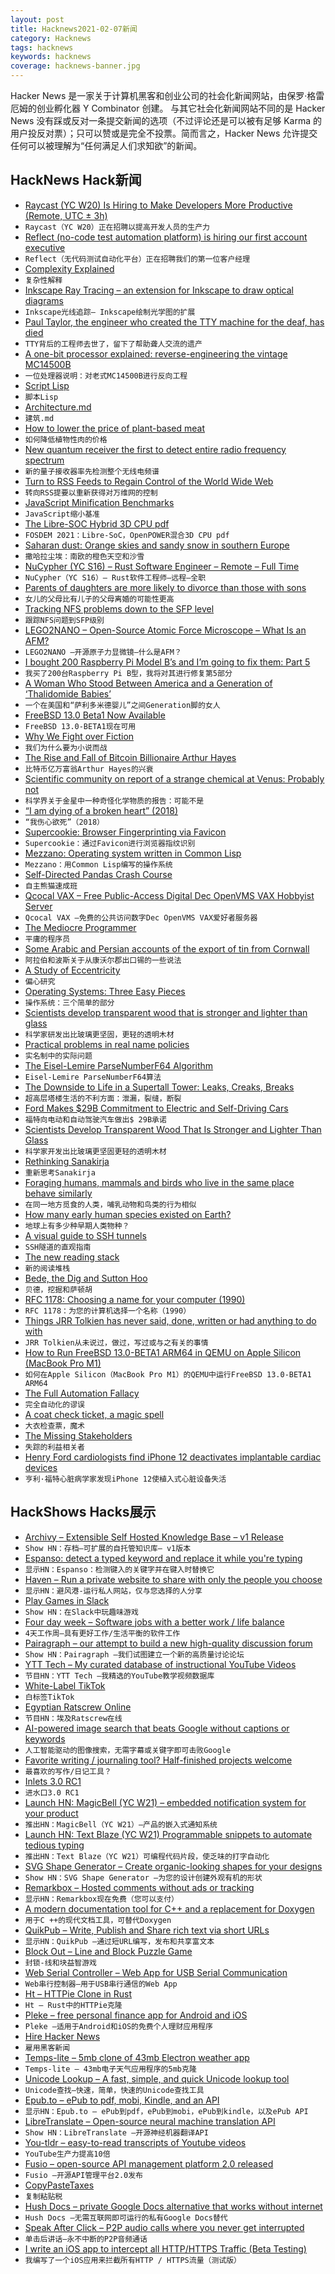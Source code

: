 ```yaml
---
layout: post
title: Hacknews2021-02-07新闻
category: Hacknews
tags: hacknews
keywords: hacknews
coverage: hacknews-banner.jpg
---
```


Hacker News 是一家关于计算机黑客和创业公司的社会化新闻网站，由保罗·格雷厄姆的创业孵化器 Y Combinator 创建。
与其它社会化新闻网站不同的是 Hacker News 没有踩或反对一条提交新闻的选项（不过评论还是可以被有足够 Karma 的用户投反对票）；只可以赞或是完全不投票。简而言之，Hacker News 允许提交任何可以被理解为“任何满足人们求知欲”的新闻。

## HackNews Hack新闻


- [Raycast (YC W20) Is Hiring to Make Developers More Productive (Remote, UTC ± 3h)](https://raycast.com/jobs)
- `Raycast（YC W20）正在招聘以提高开发人员的生产力`
- [Reflect (no-code test automation platform) is hiring our first account executive](https://www.workatastartup.com/jobs/41675)
- `Reflect（无代码测试自动化平台）正在招聘我们的第一位客户经理`
- [Complexity Explained](https://complexityexplained.github.io/)
- `复杂性解释`
- [Inkscape Ray Tracing – an extension for Inkscape to draw optical diagrams](https://github.com/damienBloch/Inkscape-raytracing)
- `Inkscape光线追踪– Inkscape绘制光学图的扩展`
- [Paul Taylor, the engineer who created the TTY machine for the deaf, has died](https://www.oregonlive.com/health/2021/02/he-died-in-portland-his-legacy-of-helping-the-deaf-communicate-with-the-world.html)
- `TTY背后的工程师去世了，留下了帮助聋人交流的遗产`
- [A one-bit processor explained: reverse-engineering the vintage MC14500B](https://www.righto.com/2021/02/a-one-bit-processor-explained-reverse.html)
- `一位处理器说明：对老式MC14500B进行反向工程`
- [Script Lisp](https://sharpscript.net/lisp/)
- `脚本Lisp`
- [Architecture.md](https://matklad.github.io//2021/02/06/ARCHITECTURE.md.html)
- `建筑.md`
- [How to lower the price of plant-based meat](https://us14.campaign-archive.com/?u=66df320da8400b581cbc1b539&id=cea38367f1)
- `如何降低植物性肉的价格`
- [New quantum receiver the first to detect entire radio frequency spectrum](https://phys.org/news/2021-02-quantum-entire-radio-frequency-spectrum.html)
- `新的量子接收器率先检测整个无线电频谱`
- [Turn to RSS Feeds to Regain Control of the World Wide Web](http://techrights.org/2021/02/06/rss-feeds-www/)
- `转向RSS提要以重新获得对万维网的控制`
- [JavaScript Minification Benchmarks](https://github.com/privatenumber/minification-benchmarks)
- `JavaScript缩小基准`
- [The Libre-SOC Hybrid 3D CPU pdf](https://fosdem.org/2021/schedule/event/libresocproject/attachments/paper/4569/export/events/attachments/libresocproject/paper/4569/fosdem2021_libresoc.pdf)
- `FOSDEM 2021：Libre-SoC，OpenPOWER混合3D CPU pdf`
- [Saharan dust: Orange skies and sandy snow in southern Europe](https://www.bbc.com/news/av/world-europe-55966867)
- `撒哈拉尘埃：南欧的橙色天空和沙雪`
- [NuCypher (YC S16) – Rust Software Engineer – Remote – Full Time](item?id=26049890)
- `NuCypher（YC S16）– Rust软件工程师–远程–全职`
- [Parents of daughters are more likely to divorce than those with sons](https://www.economist.com/science-and-technology/2021/02/06/daughters-provoke-parental-strife)
- `女儿的父母比有儿子的父母离婚的可能性更高`
- [Tracking NFS problems down to the SFP level](https://news.sherlock.stanford.edu/posts/tracking-nfs-problems-down-to-the-sfp-level)
- `跟踪NFS问题到SFP级别`
- [LEGO2NANO – Open-Source Atomic Force Microscope – What Is an AFM?](https://web.archive.org/web/20150826213049/http://openafm.com/what/)
- `LEGO2NANO –开源原子力显微镜–什么是AFM？`
- [I bought 200 Raspberry Pi Model B’s and I’m going to fix them: Part 5](https://james.li/i-bought-200-raspberry-pi-model-bs-and-im-going-to-fix-them-part-5/)
- `我买了200台Raspberry Pi B型，我将对其进行修复第5部分`
- [A Woman Who Stood Between America and a Generation of ‘Thalidomide Babies’](https://www.smithsonianmag.com/science-nature/woman-who-stood-between-america-and-epidemic-birth-defects-180963165/)
- `一个在美国和“萨利多米德婴儿”之间Generation脚的女人`
- [FreeBSD 13.0 Beta1 Now Available](https://lists.freebsd.org/pipermail/freebsd-stable/2021-February/093047.html)
- `FreeBSD 13.0-BETA1现在可用`
- [Why We Fight over Fiction](https://www.overcomingbias.com/2020/11/why-we-fight-over-fiction.html)
- `我们为什么要为小说而战`
- [The Rise and Fall of Bitcoin Billionaire Arthur Hayes](https://www.vanityfair.com/news/2021/02/the-rise-and-fall-of-bitcoin-billionaire-arthur-hayes#intcid=recommendations_vf-trending-legacy_a6f46dda-cf48-4781-8493-4e8dda1026ff_popular4-1)
- `比特币亿万富翁Arthur Hayes的兴衰`
- [Scientific community on report of a strange chemical at Venus: Probably not](https://arstechnica.com/science/2021/02/scientific-community-on-report-of-a-strange-chemical-at-venus-probably-not/)
- `科学界关于金星中一种奇怪化学物质的报告：可能不是`
- [“I am dying of a broken heart” (2018)](https://papyrus-stories.com/2018/10/10/i-am-dying-of-a-broken-heart/)
- `“我伤心欲死”（2018）`
- [Supercookie: Browser Fingerprinting via Favicon](https://github.com/jonasstrehle/supercookie)
- `Supercookie：通过Favicon进行浏览器指纹识别`
- [Mezzano: Operating system written in Common Lisp](https://github.com/froggey/Mezzano#mezzano-an-operating-system-written-in-common-lisp)
- `Mezzano：用Common Lisp编写的操作系统`
- [Self-Directed Pandas Crash Course](https://kellyfoulk.herokuapp.com/post/3)
- `自主熊猫速成班`
- [Qcocal VAX – Free Public-Access Digital Dec OpenVMS VAX Hobbyist Server](http://sanyalnet-openvms-vax.freeddns.org:82/)
- `Qcocal VAX –免费的公共访问数字Dec OpenVMS VAX爱好者服务器`
- [The Mediocre Programmer](http://themediocreprogrammer.com/what-is-the-mediocre-programmer.html#what-is-the-mediocre-programmer)
- `平庸的程序员`
- [Some Arabic and Persian accounts of the export of tin from Cornwall](https://www.caitlingreen.org/2020/11/arabic-and-persian-accounts-of-cornish-tin-trade.html)
- `阿拉伯和波斯关于从康沃尔郡出口锡的一些说法`
- [A Study of Eccentricity](https://www.strangeloopcanon.com/p/a-study-of-eccentricity)
- `偏心研究`
- [Operating Systems: Three Easy Pieces](https://pages.cs.wisc.edu/~remzi/OSTEP/)
- `操作系统：三个简单的部分`
- [Scientists develop transparent wood that is stronger and lighter than glass](https://www.cbc.ca/1.5902739)
- `科学家研发出比玻璃更坚固，更轻的透明木材`
- [Practical problems in real name policies](https://shkspr.mobi/blog/2021/02/whats-my-name-again/)
- `实名制中的实际问题`
- [The Eisel-Lemire ParseNumberF64 Algorithm](https://nigeltao.github.io/blog/2020/eisel-lemire.html)
- `Eisel-Lemire ParseNumberF64算法`
- [The Downside to Life in a Supertall Tower: Leaks, Creaks, Breaks](https://www.nytimes.com/2021/02/03/realestate/luxury-high-rise-432-park.html)
- `超高层塔楼生活的不利方面：泄漏，裂缝，断裂`
- [Ford Makes $29B Commitment to Electric and Self-Driving Cars](https://www.caranddriver.com/news/a35432253/ford-ev-commitment-announced/)
- `福特向电动和自动驾驶汽车做出$ 29B承诺`
- [Scientists Develop Transparent Wood That Is Stronger and Lighter Than Glass](https://www.cbc.ca/radio/quirks/scientists-develop-transparent-wood-that-is-stronger-and-lighter-than-glass-1.5902739)
- `科学家开发出比玻璃更坚固更轻的透明木材`
- [Rethinking Sanakirja](https://pijul.org/posts/2021-02-06-rethinking-sanakirja/)
- `重新思考Sanakirja`
- [Foraging humans, mammals and birds who live in the same place behave similarly](http://www.bristol.ac.uk/news/2021/january/behavioural-convergence.html)
- `在同一地方觅食的人类，哺乳动物和鸟类的行为相似`
- [How many early human species existed on Earth?](https://www.livescience.com/how-many-human-species.html)
- `地球上有多少种早期人类物种？`
- [A visual guide to SSH tunnels](https://robotmoon.com/ssh-tunnels/)
- `SSH隧道的直观指南`
- [The new reading stack](https://macwright.com/2020/12/24/the-new-reading-stack.html)
- `新的阅读堆栈`
- [Bede, the Dig and Sutton Hoo](https://blogs.bl.uk/digitisedmanuscripts/2021/01/bede-the-dig-and-sutton-hoo.html)
- `贝德，挖掘和萨顿胡`
- [RFC 1178: Choosing a name for your computer (1990)](https://tools.ietf.org/html/rfc1178)
- `RFC 1178：为您的计算机选择一个名称（1990）`
- [Things JRR Tolkien has never said, done, written or had anything to do with](https://thetolkienist.com/things-j-r-r-tolkien-has-never-said-done-written-or-had-anything-to-do-with-an-on-going-series/)
- `JRR Tolkien从未说过，做过，写过或与之有关的事情`
- [How to Run FreeBSD 13.0-BETA1 ARM64 in QEMU on Apple Silicon (MacBook Pro M1)](https://gist.github.com/ctsrc/a1f57933a2cde9abc0f07be12889f97f#)
- `如何在Apple Silicon（MacBook Pro M1）的QEMU中运行FreeBSD 13.0-BETA1 ARM64`
- [The Full Automation Fallacy](https://futuresofwork.co.uk/2020/12/02/the-full-automation-fallacy/)
- `完全自动化的谬误`
- [A coat check ticket, a magic spell](https://society.robinsloan.com/archive/art-objects/#)
- `大衣检查票，魔术`
- [The Missing Stakeholders](https://meshedinsights.com/2021/02/04/citizen-stakeholders/)
- `失踪的利益相关者`
- [Henry Ford cardiologists find iPhone 12 deactivates implantable cardiac devices](https://nbc25news.com/news/local/henry-ford-cardiologists-find-iphone-12-magnet-deactivates-implantable-cardiac-devices)
- `亨利·福特心脏病学家发现iPhone 12使植入式心脏设备失活`


## HackShows Hacks展示

- [ Archivy – Extensible Self Hosted Knowledge Base – v1 Release](https://archivy.github.io)
- `Show HN：存档–可扩展的自托管知识库– v1版本`
- [ Espanso: detect a typed keyword and replace it while you're typing](https://espanso.org/)
- `显示HN：Espanso：检测键入的关键字并在键入时替换它`
- [ Haven – Run a private website to share with only the people you choose](https://havenweb.org/)
- `显示HN：避风港-运行私人网站，仅与您选择的人分享`
- [ Play Games in Slack](https://bored.social/)
- `Show HN：在Slack中玩趣味游戏`
- [ Four day week – Software jobs with a better work / life balance](https://www.fourdayweek.io/)
- `4天工作周–具有更好工作/生活平衡的软件工作`
- [ Pairagraph – our attempt to build a new high-quality discussion forum](http://pairagraph.com)
- `Show HN：Pairagraph –我们试图建立一个新的高质量讨论论坛`
- [ YTT Tech – My curated database of instructional YouTube Videos](https://ytt-tech.com)
- `节目HN：YTT Tech –我精选的YouTube教学视频数据库`
- [ White-Label TikTok](https://alvin5.com)
- `白标签TikTok`
- [ Egyptian Ratscrew Online](https://playcards.club)
- `节目HN：埃及Ratscrew在线`
- [ AI-powered image search that beats Google without captions or keywords](https://evertrove.co/)
- `人工智能驱动的图像搜索，无需字幕或关键字即可击败Google`
- [ Favorite writing / journaling tool? Half-finished projects welcome](item?id=26030256)
- `最喜欢的写作/日记工具？`
- [ Inlets 3.0 RC1](https://github.com/inlets/inlets/releases/tag/3.0.0-rc1)
- `进水口3.0 RC1`
- [Launch HN: MagicBell (YC W21) – embedded notification system for your product](item?id=26037645)
- `推出HN：MagicBell（YC W21）–产品的嵌入式通知系统`
- [Launch HN: Text Blaze (YC W21) Programmable snippets to automate tedious typing](item?id=26037816)
- `推出HN：Text Blaze（YC W21）可编程代码片段，使乏味的打字自动化`
- [ SVG Shape Generator – Create organic-looking shapes for your designs](https://www.softr.io/tools/svg-shape-generator)
- `Show HN：SVG Shape Generator –为您的设计创建外观有机的形状`
- [ Remarkbox – Hosted comments without ads or tracking](https://www.remarkbox.com/remarkbox-is-now-pay-what-you-can.html)
- `显示HN：Remarkbox现在免费（您可以支付）`
- [ A modern documentation tool for C++ and a replacement for Doxygen](https://hdoc.io/)
- `用于C ++的现代文档工具，可替代Doxygen`
- [ QuikPub – Write, Publish and Share rich text via short URLs](https://quikpub.co/)
- `显示HN：QuikPub –通过短URL编写，发布和共享富文本`
- [ Block Out – Line and Block Puzzle Game](https://blockoutunity.github.io/)
- `封锁-线和块益智游戏`
- [ Web Serial Controller – Web App for USB Serial Communication](https://webserial.app/)
- `Web串行控制器–用于USB串行通信的Web App`
- [ Ht – HTTPie Clone in Rust](https://github.com/ducaale/ht)
- `Ht – Rust中的HTTPie克隆`
- [ Pleke – free personal finance app for Android and iOS](https://pleke.com/)
- `Pleke –适用于Android和iOS的免费个人理财应用程序`
- [ Hire Hacker News](https://hirehackernews.com/)
- `雇用黑客新闻`
- [ Temps-lite – 5mb clone of 43mb Electron weather app](https://github.com/GirkovArpa/temps-lite)
- `Temps-lite – 43mb电子天气应用程序的5mb克隆`
- [ Unicode Lookup – A fast, simple, and quick Unicode lookup tool](https://unicode.emnudge.dev/)
- `Unicode查找–快速，简单，快速的Unicode查找工具`
- [ Epub.to – ePub to pdf, mobi, Kindle, and an API](https://epub.to)
- `显示HN：Epub.to – ePub到pdf，ePub到mobi，ePub到kindle，以及ePub API`
- [ LibreTranslate – Open-source neural machine translation API](https://libretranslate.com/)
- `Show HN：LibreTranslate –开源神经机器翻译API`
- [ You-tldr – easy-to-read transcripts of Youtube videos](https://you-tldr.com/)
- `YouTube生产力提高10倍`
- [ Fusio – open-source API management platform 2.0 released](https://github.com/apioo/fusio)
- `Fusio –开源API管理平台2.0发布`
- [ CopyPasteTaxes](https://github.com/breck7/copypastetaxes)
- `复制粘贴税`
- [ Hush Docs – private Google Docs alternative that works without internet](https://demo.hushdocs.com)
- `Hush Docs –无需互联网即可运行的私有Google Docs替代`
- [ Speak After Click – P2P audio calls where you never get interrupted](https://speakafter.click/)
- `单击后讲话–永不中断的P2P音频通话`
- [ I write an iOS app to intercept all HTTP/HTTPS Traffic (Beta Testing)](item?id=26052185)
- `我编写了一个iOS应用来拦截所有HTTP / HTTPS流量（测试版）`

